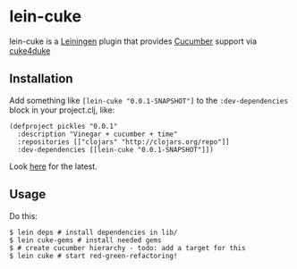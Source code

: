 # lein-cuke

lein-cuke is a [Leiningen](http://github.com/technomancy/leiningen) plugin that provides
[Cucumber](http://cukes.info) support via [cuke4duke](http://github.com/aslakhellesoy/cuke4duke)

## Installation

   Add something like `[lein-cuke "0.0.1-SNAPSHOT"]` to the `:dev-dependencies` block in your project.clj, like:

    (defproject pickles "0.0.1"
      :description "Vinegar + cucumber + time"
      :repositories [["clojars" "http://clojars.org/repo"]]
      :dev-dependencies [[lein-cuke "0.0.1-SNAPSHOT"]])


   Look [here](http://clojars.org/lein-cuke) for the latest.

## Usage

Do this:

    $ lein deps # install dependencies in lib/
    $ lein cuke-gems # install needed gems
    $ # create cucumber hierarchy - todo: add a target for this
    $ lein cuke # start red-green-refactoring!